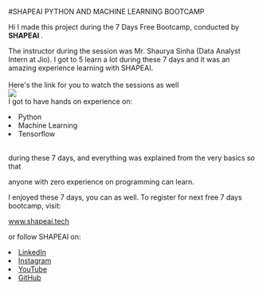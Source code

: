 #SHAPEAI PYTHON AND MACHINE LEARNING BOOTCAMP

Hi I made this project during the 7 Days Free Bootcamp, conducted by <b> SHAPEAI </b>.

The instructor during the session was Mr. Shaurya Sinha (Data Analyst Intern at Jio). I got to 5 learn a lot during these 7 days and it was an amazing experience learning with SHAPEAI.
<br><br>Here's the link for you to watch the sessions as well<br>
<a href="https://www.youtube.com/playlist?list=PL7zl8TDRnbulNEA-59W7wWgCWE8LEOD6h">  <img src="https://github.com/ShapeAI/PYTHON-AND-DATA-ANALYTICS/blob/main/YOUTUBE THUMBNAIL-5.png"> </a>
 <br>I got to have hands on experience on:
<li>Python

<li>Machine Learning

<li>Tensorflow

<br>during these 7 days, and everything was explained from the very basics so that

anyone with zero experience on programming can learn.

I enjoyed these 7 days, you can as well. To register for next free 7 days bootcamp, visit:

<a href="https://www.shapeai.tech"> www.shapeai.tech</a>

or follow SHAPEAI on:

<li><a href= "https://in.linkedin.com/company/shapeai">LinkedIn</a>
<li><a href="https://www.instagram.com/shape.ai/?hl=en">Instagram</a>
<li><a href="https://www.youtube.com/channel/UCTUVDLTW9meuDXWcbmISPdA">YouTube</a>
<li><a href="https://github.com/shapeai">GitHub</a>
